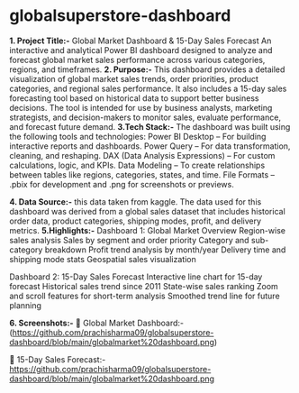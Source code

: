 # globalsuperstore-dashboard
**1. Project Title:-**
Global Market Dashboard & 15-Day Sales Forecast
An interactive and analytical Power BI dashboard designed to analyze and forecast global market sales performance across various categories, regions, and timeframes.
**2. Purpose:-**
This dashboard provides a detailed visualization of global market sales trends, order priorities, product categories, and regional sales performance. It also includes a 15-day sales forecasting tool based on historical data to support better business decisions.
The tool is intended for use by business analysts, marketing strategists, and decision-makers to monitor sales, evaluate performance, and forecast future demand.
**3.**Tech Stack**:-**
The dashboard was built using the following tools and technologies:
Power BI Desktop – For building interactive reports and dashboards.
Power Query – For data transformation, cleaning, and reshaping.
DAX (Data Analysis Expressions) – For custom calculations, logic, and KPIs.
Data Modeling – To create relationships between tables like regions, categories, states, and time.
File Formats – .pbix for development and .png for screenshots or previews.

**4. Data Source:-**
this data taken from kaggle.
The data used for this dashboard was derived from a global sales dataset that includes historical order data, product categories, shipping modes, profit, and delivery metrics.
**5.Highlights:-**
Dashboard 1: Global Market Overview
Region-wise sales analysis
Sales by segment and order priority
Category and sub-category breakdown
Profit trend analysis by month/year
Delivery time and shipping mode stats
Geospatial sales visualization

Dashboard 2: 15-Day Sales Forecast
Interactive line chart for 15-day forecast
Historical sales trend since 2011
State-wise sales ranking
Zoom and scroll features for short-term analysis
Smoothed trend line for future planning

**6. Screenshots:-**
🔹 Global Market Dashboard:-(https://github.com/prachisharma09/globalsuperstore-dashboard/blob/main/globalmarket%20dashboard.png)

🔹 15-Day Sales Forecast:-https://github.com/prachisharma09/globalsuperstore-dashboard/blob/main/globalmarket%20dashboard.png
